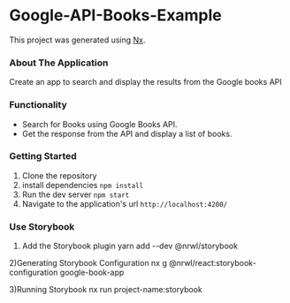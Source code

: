 # Google-API-Books-Example 
This project was generated using [Nx](https://nx.dev).
### About The Application
Create an app to search and display the results from the Google books API
### Functionality
- Search for Books using Google Books API.
- Get the response from the API and display a list of books.
### Getting Started
1) Clone the repository
2) install dependencies
`npm install`
3) Run the dev server
`npm start`
4) Navigate to the application's url
`http://localhost:4200/`

### Use Storybook
1) Add the Storybook plugin
yarn add --dev @nrwl/storybook

2)Generating Storybook Configuration
nx g @nrwl/react:storybook-configuration google-book-app

3)Running Storybook
nx run project-name:storybook
